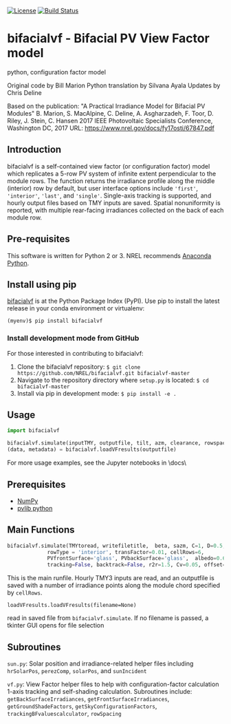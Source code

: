 [![License](https://img.shields.io/badge/License-BSD%203--Clause-blue.svg)](https://opensource.org/licenses/BSD-3-Clause)
[![Build Status](https://travis-ci.org/NREL/bifacialvf.svg?branch=master)](https://travis-ci.org/NREL/bifacialvf)

# bifacialvf - Bifacial PV View Factor model
python, configuration factor model

Original code by Bill Marion
Python translation by Silvana Ayala
Updates by Chris Deline

Based on the publication: "A Practical Irradiance Model for Bifacial PV Modules"
B. Marion, S. MacAlpine, C. Deline, A. Asgharzadeh, F. Toor, D. Riley, J. Stein, C. Hansen
2017 IEEE Photovoltaic Specialists Conference, Washington DC, 2017
URL: https://www.nrel.gov/docs/fy17osti/67847.pdf

## Introduction

bifacialvf is a self-contained view factor (or configuration factor) model which
replicates a 5-row PV system of infinite extent perpendicular to the module
rows. The function returns the irradiance profile along the middle (interior)
row by default, but user interface options include `'first'`, `'interior'`,
`'last'`, and `'single'`. Single-axis tracking is supported, and hourly output
files based on TMY inputs are saved. Spatial nonuniformity is reported, with
multiple rear-facing irradiances collected on the back of each module row.

## Pre-requisites
This software is written for Python 2 or 3. NREL recommends [Anaconda Python](https://www.anaconda.com/download/).

## Install using pip
[bifacialvf](https://pypi.org/project/bifacialvf/) is at the Python Package Index (PyPI). Use pip to install the latest release in your conda environment or virtualenv:

    (myenv)$ pip install bifacialvf

### Install development mode from GitHub
For those interested in contributing to bifacialvf:

1. Clone the bifacialvf repository: `$ git clone https://github.com/NREL/bifacialvf.git bifacialvf-master`
2. Navigate to the repository directory where `setup.py` is located: `$ cd bifacialvf-master`
3. Install via pip in development mode: `$ pip install -e .`

## Usage

```python
import bifacialvf

bifacialvf.simulate(inputTMY, outputfile, tilt, azm, clearance, rowspacing)
(data, metadata) = bifacialvf.loadVFresults(outputfile)
```
For more usage examples, see the Jupyter notebooks in \docs\

## Prerequisites

* [NumPy](https://www.numpy.org/)
* [pvlib python](https://pvlib-python.readthedocs.io/en/stable/)


## Main Functions
```python
bifacialvf.simulate(TMYtoread, writefiletitle,  beta, sazm, C=1, D=0.5,
             rowType = 'interior', transFactor=0.01, cellRows=6, 
             PVfrontSurface='glass', PVbackSurface='glass',  albedo=0.62,  
             tracking=False, backtrack=False, r2r=1.5, Cv=0.05, offset=0)
```

This is the main runfile.  Hourly TMY3 inputs are read, and an outputfile is saved with
a number of irradiance points along the module chord specified by `cellRows`.


```
loadVFresults.loadVFresults(filename=None)
```
read in saved file from `bifacialvf.simulate`.  If no filename is passed, a tkinter GUI opens for file selection

## Subroutines

`sun.py`: 
Solar position and irradiance-related helper files including
`hrSolarPos`, `perezComp`, `solarPos`, and `sunIncident`

`vf.py`:
View Factor helper files to help with configuration-factor calculation
1-axis tracking and self-shading calculation.
Subroutines include:
`getBackSurfaceIrradiances`, `getFrontSurfaceIrradiances`, `getGroundShadeFactors`,
`getSkyConfigurationFactors`, `trackingBFvaluescalculator`, `rowSpacing`
